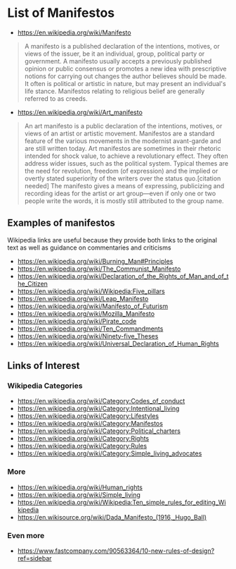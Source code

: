 # List of Manifestos

* https://en.wikipedia.org/wiki/Manifesto

> A manifesto is a published declaration of the intentions, motives, or views of the issuer, be it an individual, group, political party or government. A manifesto usually accepts a previously published opinion or public consensus or promotes a new idea with prescriptive notions for carrying out changes the author believes should be made. It often is political or artistic in nature, but may present an individual's life stance. Manifestos relating to religious belief are generally referred to as creeds.

* https://en.wikipedia.org/wiki/Art_manifesto

> An art manifesto is a public declaration of the intentions, motives, or views of an artist or artistic movement. Manifestos are a standard feature of the various movements in the modernist avant-garde and are still written today. Art manifestos are sometimes in their rhetoric intended for shock value, to achieve a revolutionary effect. They often address wider issues, such as the political system. Typical themes are the need for revolution, freedom (of expression) and the implied or overtly stated superiority of the writers over the status quo.[citation needed] The manifesto gives a means of expressing, publicizing and recording ideas for the artist or art group—even if only one or two people write the words, it is mostly still attributed to the group name.

## Examples of manifestos

Wikipedia links are useful because they provide both links to the original text as well as guidance on commentaries and criticisms

* https://en.wikipedia.org/wiki/Burning_Man#Principles
* https://en.wikipedia.org/wiki/The_Communist_Manifesto
* https://en.wikipedia.org/wiki/Declaration_of_the_Rights_of_Man_and_of_the_Citizen
* https://en.wikipedia.org/wiki/Wikipedia:Five_pillars
* https://en.wikipedia.org/wiki/Leap_Manifesto
* https://en.wikipedia.org/wiki/Manifesto_of_Futurism
* https://en.wikipedia.org/wiki/Mozilla_Manifesto
* https://en.wikipedia.org/wiki/Pirate_code
* https://en.wikipedia.org/wiki/Ten_Commandments
* https://en.wikipedia.org/wiki/Ninety-five_Theses
* https://en.wikipedia.org/wiki/Universal_Declaration_of_Human_Rights




## Links of Interest


### Wikipedia Categories

* https://en.wikipedia.org/wiki/Category:Codes_of_conduct
* https://en.wikipedia.org/wiki/Category:Intentional_living
* https://en.wikipedia.org/wiki/Category:Lifestyles
* https://en.wikipedia.org/wiki/Category:Manifestos
* https://en.wikipedia.org/wiki/Category:Political_charters
* https://en.wikipedia.org/wiki/Category:Rights
* https://en.wikipedia.org/wiki/Category:Rules
* https://en.wikipedia.org/wiki/Category:Simple_living_advocates

### More

* https://en.wikipedia.org/wiki/Human_rights
* https://en.wikipedia.org/wiki/Simple_living
* https://en.wikipedia.org/wiki/Wikipedia:Ten_simple_rules_for_editing_Wikipedia
* https://en.wikisource.org/wiki/Dada_Manifesto_(1916,_Hugo_Ball)

### Even more

* https://www.fastcompany.com/90563364/10-new-rules-of-design?ref=sidebar